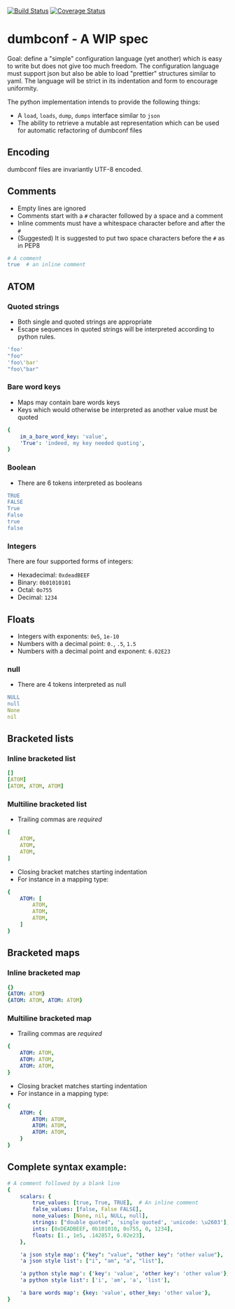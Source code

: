 [![Build Status](https://travis-ci.org/asottile/dumbconf.svg?branch=master)](https://travis-ci.org/asottile/dumbconf)
[![Coverage Status](https://coveralls.io/repos/github/asottile/dumbconf/badge.svg?branch=master)](https://coveralls.io/github/asottile/dumbconf?branch=master)

# dumbconf - A WIP spec

Goal: define a "simple" configuration language (yet another) which is easy to
write but does not give too much freedom.  The configuration language must
support json but also be able to load "prettier" structures similar to yaml.
The language will be strict in its indentation and form to encourage
uniformity.

The python implementation intends to provide the following things:
- A `load`, `loads`, `dump`, `dumps` interface similar to `json`
- The ability to retrieve a mutable ast representation which can be used for
  automatic refactoring of dumbconf files

## Encoding

dumbconf files are invariantly UTF-8 encoded.

## Comments
- Empty lines are ignored
- Comments start with a `#` character followed by a space and a comment
- Inline comments must have a whitespace character before and after the `#`
- (Suggested) It is suggested to put two space characters before the `#` as in
  PEP8
```yaml
# A comment
true  # an inline comment
```

## ATOM

### Quoted strings
- Both single and quoted strings are appropriate
- Escape sequences in quoted strings will be interpreted according to python
  rules.
```yaml
'foo'
"foo"
'foo\'bar'
"foo\"bar"
```

### Bare word keys
- Maps may contain bare words keys
- Keys which would otherwise be interpreted as another value must be quoted
```yaml
{
    im_a_bare_word_key: 'value',
    'True': 'indeed, my key needed quoting',
}
```

### Boolean
- There are 6 tokens interpreted as booleans
```yaml
TRUE
FALSE
True
False
true
false
```

### Integers

There are four supported forms of integers:

- Hexadecimal: `0xdeadBEEF`
- Binary: `0b01010101`
- Octal: `0o755`
- Decimal: `1234`

## Floats

- Integers with exponents: `0e5`, `1e-10`
- Numbers with a decimal point: `0.`, `.5`, `1.5`
- Numbers with a decimal point and exponent: `6.02E23`

### null
- There are 4 tokens interpreted as null
```yaml
NULL
null
None
nil
```


## Bracketed lists

### Inline bracketed list

```yaml
[]
[ATOM]
[ATOM, ATOM, ATOM]
```

### Multiline bracketed list

- Trailing commas are *required*

```yaml
[
    ATOM,
    ATOM,
    ATOM,
]
```


- Closing bracket matches starting indentation
- For instance in a mapping type:
```yaml
{
    ATOM: [
        ATOM,
        ATOM,
        ATOM,
    ]
}
```

## Bracketed maps

### Inline bracketed map

```yaml
{}
{ATOM: ATOM}
{ATOM: ATOM, ATOM: ATOM}
```

### Multiline bracketed map

- Trailing commas are *required*

```yaml
{
    ATOM: ATOM,
    ATOM: ATOM,
    ATOM: ATOM,
}
```

- Closing bracket matches starting indentation
- For instance in a mapping type:
```yaml
{
    ATOM: {
        ATOM: ATOM,
        ATOM: ATOM,
        ATOM: ATOM,
    }
}
```

## Complete syntax example:

```yaml
# A comment followed by a blank line
{
    scalars: {
        true_values: [true, True, TRUE],  # An inline comment
        false_values: [false, False FALSE],
        none_values: [None, nil, NULL, null],
        strings: ["double quoted", 'single quoted', 'unicode: \u2603'],
        ints: [0xDEADBEEF, 0b101010, 0o755, 0, 1234],
        floats: [1., 1e5, .142857, 6.02e23],
    },

    'a json style map': {"key": "value", "other key": "other value"},
    'a json style list': ["i", "am", "a", "list"],

    'a python style map': {'key': 'value', 'other key': 'other value'},
    'a python style list': ['i', 'am', 'a', 'list'],

    'a bare words map': {key: 'value', other_key: 'other value'},
}
```
